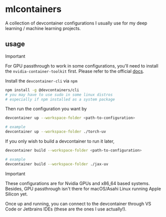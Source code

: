 # mlcontainers

A collection of devcontainer configurations I usually use for my deep learning / machine learning projects.

## usage

> [!IMPORTANT]
> For GPU passthrough to work in some configurations, you'll need to install
> the `nvidia-container-toolkit` first. Please refer to the official [docs](https://docs.nvidia.com/datacenter/cloud-native/container-toolkit/latest/install-guide.html).

Install the `devcontainer-cli` via `npm`

```bash
npm install -g @devcontainers/cli
# you may have to use sudo in some linux distros
# especially if npm installed as a system package
```

Then run the configuration you want by

```bash
devcontainer up --workspace-folder <path-to-configuration>

# example
devcontainer up --workspace-folder ./torch-uv
```

If you only wish to build a devcontainer to run it later,

```bash
devcontainer build --workspace-folder <path-to-configuration>

# example
devcontainer build --workspace-folder ./jax-uv
```

> [!IMPORTANT]
> These configurations are for Nvidia GPUs and x86_64 based systems.
> Besides, GPU passthrough isn't there for macOS/Asahi Linux running Apple Silicon yet.

Once up and running, you can connect to the devcontainer through VS Code or Jetbrains IDEs (these are the ones I use actually!).
